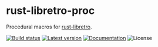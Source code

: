 rust-libretro-proc
==================

Procedural macros for [rust-libretro](../).

[![Build status](https://img.shields.io/github/actions/workflow/status/max-m/rust-libretro/main.yml?branch=master)](https://github.com/max-m/rust-libretro/actions)
[![Latest version](https://img.shields.io/crates/v/rust-libretro-proc.svg)](https://crates.io/crates/rust-libretro-proc)
[![Documentation](https://docs.rs/rust-libretro-proc/badge.svg)](https://docs.rs/rust-libretro-proc)
![License](https://img.shields.io/crates/l/rust-libretro-proc.svg)
